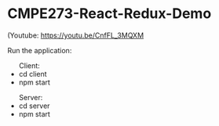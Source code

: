 # CMPE273-React-Redux-Demo
(Youtube: <a>https://youtu.be/CnfFL_3MQXM</a>

Run the application:
<ul>Client:
  <li> cd client</li>
  <li>npm start</li></ul>
<ul>Server:
  <li> cd server</li>
  <li>npm start</li></ul>
